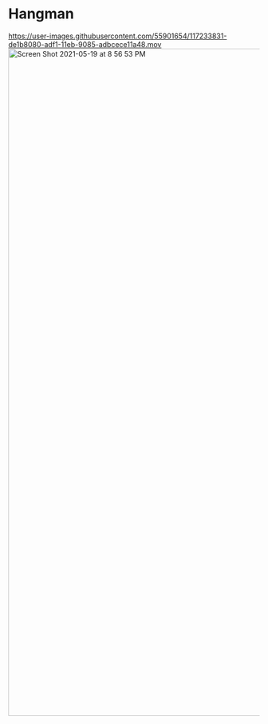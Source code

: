 # Hangman
https://user-images.githubusercontent.com/55901654/117233831-de1b8080-adf1-11eb-9085-adbcece11a48.mov
<img width="1339" alt="Screen Shot 2021-05-19 at 8 56 53 PM" src="https://user-images.githubusercontent.com/55901654/118903005-c6112a00-b8e4-11eb-96dd-8bd84d813cd3.png">



